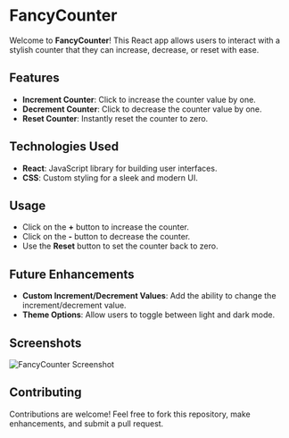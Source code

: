# FancyCounter

Welcome to **FancyCounter**! This React app allows users to interact with a stylish counter that they can increase, decrease, or reset with ease.

## Features

- **Increment Counter**: Click to increase the counter value by one.
- **Decrement Counter**: Click to decrease the counter value by one.
- **Reset Counter**: Instantly reset the counter to zero.

## Technologies Used

- **React**: JavaScript library for building user interfaces.
- **CSS**: Custom styling for a sleek and modern UI.

## Usage

- Click on the **+** button to increase the counter.
- Click on the **-** button to decrease the counter.
- Use the **Reset** button to set the counter back to zero.

## Future Enhancements

- **Custom Increment/Decrement Values**: Add the ability to change the increment/decrement value.
- **Theme Options**: Allow users to toggle between light and dark mode.

## Screenshots

![FancyCounter Screenshot]([https://user-images.githubusercontent.com/your-username/image-id.png](https://github.com/Raul789/REACT_APP1/blob/main/screenshots/Captur%C4%83%20de%20ecran%20din%202024-11-04%20la%2018.47.54.png))

## Contributing

Contributions are welcome! Feel free to fork this repository, make enhancements, and submit a pull request.
